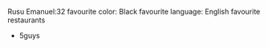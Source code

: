 Rusu Emanuel:32
favourite color: Black
favourite language: English
favourite restaurants
 - 5guys
 
 
